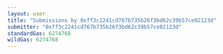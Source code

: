 ```yaml
---
layout: user
title: "Submissions by 0xff3c2241cd767b735b26f3bd62c39b57ce02123d"
submitter: "0xff3c2241cd767b735b26f3bd62c39b57ce02123d"
standardGas: 6274768
wildGas: 6274768
---
```

